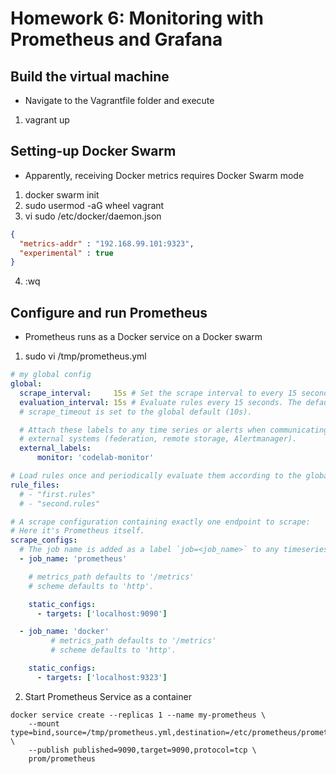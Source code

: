 # Homework 6: Monitoring with Prometheus and Grafana

## Build the virtual machine
* Navigate to the Vagrantfile folder and execute
1. vagrant up

## Setting-up Docker Swarm
* Apparently, receiving Docker metrics requires Docker Swarm mode

1. docker swarm init
2. sudo usermod -aG wheel vagrant
3. vi sudo /etc/docker/daemon.json
``` json
{
  "metrics-addr" : "192.168.99.101:9323",
  "experimental" : true
}
```
4. :wq

## Configure and run Prometheus
* Prometheus runs as a Docker service on a Docker swarm

1. sudo vi /tmp/prometheus.yml
``` yml
# my global config
global:
  scrape_interval:     15s # Set the scrape interval to every 15 seconds. Default is every 1 minute.
  evaluation_interval: 15s # Evaluate rules every 15 seconds. The default is every 1 minute.
  # scrape_timeout is set to the global default (10s).

  # Attach these labels to any time series or alerts when communicating with
  # external systems (federation, remote storage, Alertmanager).
  external_labels:
      monitor: 'codelab-monitor'

# Load rules once and periodically evaluate them according to the global 'evaluation_interval'.
rule_files:
  # - "first.rules"
  # - "second.rules"

# A scrape configuration containing exactly one endpoint to scrape:
# Here it's Prometheus itself.
scrape_configs:
  # The job name is added as a label `job=<job_name>` to any timeseries scraped from this config.
  - job_name: 'prometheus'

    # metrics_path defaults to '/metrics'
    # scheme defaults to 'http'.

    static_configs:
      - targets: ['localhost:9090']

  - job_name: 'docker'
         # metrics_path defaults to '/metrics'
         # scheme defaults to 'http'.

    static_configs:
      - targets: ['localhost:9323']
```
2. Start Prometheus Service as a container
``` shell
docker service create --replicas 1 --name my-prometheus \
    --mount type=bind,source=/tmp/prometheus.yml,destination=/etc/prometheus/prometheus.yml \
    --publish published=9090,target=9090,protocol=tcp \
    prom/prometheus
```